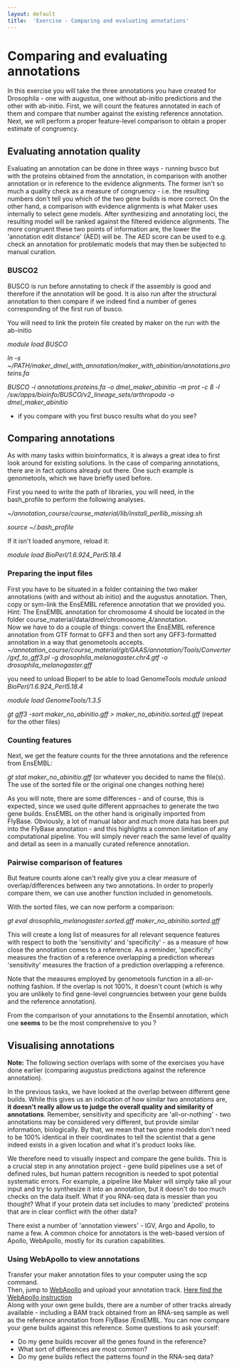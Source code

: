 ```yaml
---
layout: default
title:  'Exercise - Comparing and evaluating annotations'
---
```


# Comparing and evaluating annotations

In this exercise you will take the three annotations you have created for Drosophila - one with augustus, one without ab-initio predictions and the other with ab-initio. First, we will count the features annotated in each of them and compare that number against the existing reference annotation. Next, we will perform a proper feature-level comparison to obtain a proper estimate of congruency.

## Evaluating annotation quality

Evaluating an annotation can be done in three ways - running busco but with the proteins obtained from the annotation, in comparison with another annotation or in reference to the evidence alignments. The former isn't so much a quality check as a measure of congruency - i.e. the resulting numbers don't tell you which of the two gene builds is more correct. On the other hand, a comparison with evidence alignments is what Maker uses internally to select gene models. After synthesizing and annotating loci, the resulting model will be ranked against the filtered evidence alignments. The more congruent these two points of information are, the lower the 'annotation edit distance' (AED) will be. The AED score can be used to e.g. check an annotation for problematic models that may then be subjected to manual curation.

### BUSCO2

BUSCO is run before annotating to check if the assembly is good and therefore if the annotation will be good. It is also run after the structural annotation to then compare if we indeed find a number of genes corresponding of the first run of busco.

You will need to link the protein file created by maker on the run with the ab-initio

*module load BUSCO*

*ln -s ~/PATH/maker_dmel_with_annotation/maker_with_abinition/annotations.proteins.fa*   

*BUSCO -i annotations.proteins.fa -o dmel_maker_abinitio -m prot -c 8 -l /sw/apps/bioinfo/BUSCO/v2_lineage_sets/arthropoda -o dmel_maker_abinitio*   

- if you compare with you first busco results what do you see?

## Comparing annotations

As with many tasks within bioinformatics, it is always a great idea to first look around for existing solutions. In the case of comparing annotations, there are in fact options already out there. One such example is genometools, which we have briefly used before.

First you need to write the path of libraries,  you will need,  in the bash\_profile to perform the following analyses.

*~/annotation\_course/course\_material/lib/install\_perllib\_missing.sh*

*source ~/.bash\_profile*

If it isn't loaded anymore, reload it:

*module load BioPerl/1.6.924_Perl5.18.4*

### Preparing the input files
First you have to be situated in a folder containing the two maker annotations (with and without ab initio) and the augustus annotation. Then, copy or sym-link the EnsEMBL reference annotation that we provided you. Hint: The EnsEMBL annotation for chromosome 4 should be located in the folder course\_material/data/dmel/chromosome\_4/annotation.  
Now we have to do a couple of things: convert the EnsEMBL reference annotation from GTF format to GFF3 and then sort any GFF3-formatted annotation in a way that genometools accepts.  
*~/annotation_course/course_material/git/GAAS/annotation/Tools/Converter/gxf_to_gff3.pl -g drosophila\_melanogaster.chr4.gtf -o drosophila\_melanogaster.gff*

you need to unload Bioperl to be able to load GenomeTools 
*module unload BioPerl/1.6.924_Perl5.18.4*

*module load GenomeTools/1.3.5*

*gt gff3 -sort maker\_no\_abinitio.gff &gt; maker\_no\_abinitio.sorted.gff* (repeat for the other files)
### Counting features

Next, we get the feature counts for the three annotations and the reference from EnsEMBL:

*gt stat maker\_no\_abinitio.gff* (or whatever you decided to name the file(s). The use of the sorted file or the original one changes nothing here)

As you will note, there are some differences - and of course, this is expected, since we used quite different approaches to generate the two gene builds. EnsEMBL on the other hand is originally imported from FlyBase. Obviously, a lot of manual labor and much more data has been put into the FlyBase annotation - and this highlights a common limitation of any computational pipeline. You will simply never reach the same level of quality and detail as seen in a manually curated reference annotation.

### Pairwise comparison of features

But feature counts alone can't really give you a clear measure of overlap/differences between any two annotations. In order to properly compare them, we can use another function included in genometools.

With the sorted files, we can now perform a comparison:

*gt eval drosophila\_melanogaster.sorted.gff maker\_no\_abinitio.sorted.gff*  

This will create a long list of measures for all relevant sequence features with respect to both the 'sensitivity' and 'specificity' - as a measure of how close the annotation comes to a reference. As a reminder, 'specificity' measures the fraction of a reference overlapping a prediction whereas 'sensitivity' measures the fraction of a prediction overlapping a reference.

Note that the measures employed by genometools function in a all-or-nothing fashion. If the overlap is not 100%, it doesn't count (which is why you are unlikely to find gene-level congruencies between your gene builds and the reference annotation).  

From the comparison of your annotations to the Ensembl annotation, which one **seems** to be the most comprehensive to you ?

## Visualising annotations

**Note:** The following section overlaps with some of the exercises you have done earlier (comparing augustus predictions against the reference annotation).

In the previous tasks, we have looked at the overlap between different gene builds. While this gives us an indication of how similar two annotations are, **it doesn't really allow us to judge the overall quality and similarity of annotations**. Remember, sensitivity and specificity are 'all-or-nothing' - two annotations may be considered very different, but provide similar information, biologically. By that, we mean that two gene models don't need to be 100% identical in their coordinates to tell the scientist that a gene indeed exists in a given location and what it's product looks like.

We therefore need to visually inspect and compare the gene builds. This is a crucial step in any annotation project - gene build pipelines use a set of defined rules, but human pattern recognition is needed to spot potential systematic errors. For example, a pipeline like Maker will simply take all your input and try to synthesize it into an annotation, but it doesn't do too much checks on the data itself. What if you RNA-seq data is messier than you thought? What if your protein data set includes to many 'predicted' proteins that are in clear conflict with the other data?

There exist a number of 'annotation viewers' - IGV, Argo and Apollo, to name a few. A common choice for annotators is the web-based version of Apollo, WebApollo, mostly for its curation capabilities.

### Using WebApollo to view annotations
Transfer your maker annotation files to your computer using the scp command.  
Then, jump to [WebApollo](http://annotation-prod.scilifelab.se:8080/NBIS_gp1/) and upload your annotation track. [Here find the WebApollo instruction](UsingWebapollo)  
Along with your own gene builds, there are a number of other tracks already available - including a BAM track obtained from an RNA-seq sample as well as the reference annotation from FlyBase /EnsEMBL. You can now compare your gene builds against this reference. Some questions to ask yourself:

- Do my gene builds recover all the genes found in the reference?  
- What sort of differences are most common?  
- Do my gene builds reflect the patterns found in the RNA-seq data?
